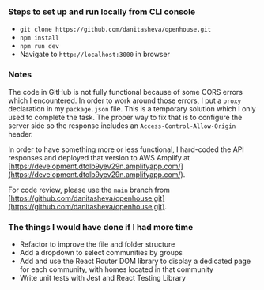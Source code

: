 ### Steps to set up and run locally from CLI console

- `git clone https://github.com/danitasheva/openhouse.git`
- `npm install`
- `npm run dev`
- Navigate to `http://localhost:3000` in browser

### Notes

The code in GitHub is not fully functional because of some CORS errors which I encountered. In order to work around those errors, I put a `proxy` declaration in my `package.json` file. This is a temporary solution which I only used to complete the task. The proper way to fix that is to configure the server side so the response includes an `Access-Control-Allow-Origin` header.

In order to have something more or less functional, I hard-coded the API responses and deployed that version to AWS Amplify at [https://development.dtolb9yev29n.amplifyapp.com/](https://development.dtolb9yev29n.amplifyapp.com/).

For code review, please use the `main` branch from [https://github.com/danitasheva/openhouse.git](https://github.com/danitasheva/openhouse.git).

### The things I would have done if I had more time

- Refactor to improve the file and folder structure
- Add a dropdown to select communities by groups
- Add and use the React Router DOM library to display a dedicated page for each community, with homes located in that community
- Write unit tests with Jest and React Testing Library

